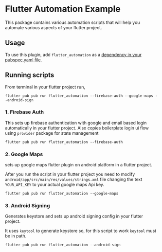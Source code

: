# Flutter Automation Example
This package contains various automation scripts that will help you automate various aspects of your flutter project.

## Usage
To use this plugin, add `flutter_automation` as a [dependency in your pubspec.yaml file](https://flutter.io/docs/development/packages-and-plugins/using-packages).

## Running scripts
From terminal in your flutter project run,
```
flutter pub pub run flutter_automation --firebase-auth --google-maps --android-sign
```
### 1. Firebase Auth
This sets up firebase authentication with google and email based login automatically in your flutter project. Also copies boilerplate login ui flow using `provider` package for state management

```
flutter pub pub run flutter_automation --firebase-auth
```

### 2. Google Maps
sets up google maps flutter plugin on android platform in a flutter project.

After you run the script in your flutter project you need to modify `android/app/src/main/res/values/strings.xml` file changing the text `YOUR_API_KEY` to your actual google maps Api key.

```
flutter pub pub run flutter_automation --google-maps
```

### 3. Android Signing
Generates keystore and sets up android signing config in your flutter project.

It uses `keytool` to generate keystore so, for this script to work `keytool` must be in path.

```
flutter pub pub run flutter_automation --android-sign
```